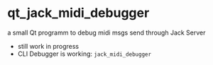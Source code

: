 # qt_jack_midi_debugger
a small Qt programm to debug midi msgs send through Jack Server
- still work in progress
- CLI Debugger is working: ```jack_midi_debugger```

